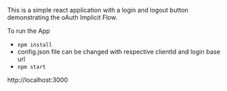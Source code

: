 This is a simple react application with a login and logout button demonstrating the oAuth Implicit Flow.

To run the App

* `npm install`
*   config.json file can be changed with respective clientId and login base url
* `npm start`


http://localhost:3000
